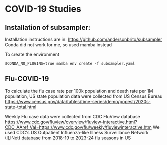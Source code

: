 # COVID-19 Studies




## Installation of subsampler:
Installation instructions are in: https://github.com/andersonbrito/subsampler
Conda did not work for me, so used mamba instead

To create the environment
```
$CONDA_NO_PLUGINS=true mamba env create -f subsampler.yaml 
```

## Flu-COVID-19 

To calculate the flu case rate per 100k population and death rate per 1M population, US state population data 
were collected from US Census Bureau
https://www.census.gov/data/tables/time-series/demo/popest/2020s-state-total.html 

Weekly Flu case data were collected from CDC FluView database
https://www.cdc.gov/fluview/overview/fluview-interactive.html?CDC_AAref_Val=https://www.cdc.gov/flu/weekly/fluviewinteractive.htm 
We used CDC's US Outpatient Influenza-like Illness Surveillance Network (ILINet) database from 2018-19 to 2023-24 flu seasons in US
